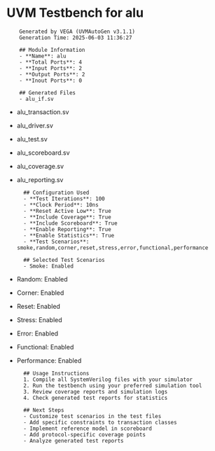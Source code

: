 # UVM Testbench for alu

        Generated by VEGA (UVMAutoGen v3.1.1)
        Generation Time: 2025-06-03 11:36:27

        ## Module Information
        - **Name**: alu
        - **Total Ports**: 4
        - **Input Ports**: 2
        - **Output Ports**: 2
        - **Inout Ports**: 0

        ## Generated Files
        - alu_if.sv
- alu_transaction.sv
- alu_driver.sv
- alu_test.sv
- alu_scoreboard.sv
- alu_coverage.sv
- alu_reporting.sv

        ## Configuration Used
        - **Test Iterations**: 100
        - **Clock Period**: 10ns
        - **Reset Active Low**: True
        - **Include Coverage**: True
        - **Include Scoreboard**: True
        - **Enable Reporting**: True
        - **Enable Statistics**: True
        - **Test Scenarios**: smoke,random,corner,reset,stress,error,functional,performance

        ## Selected Test Scenarios
        - Smoke: Enabled
- Random: Enabled
- Corner: Enabled
- Reset: Enabled
- Stress: Enabled
- Error: Enabled
- Functional: Enabled
- Performance: Enabled

        ## Usage Instructions
        1. Compile all SystemVerilog files with your simulator
        2. Run the testbench using your preferred simulation tool
        3. Review coverage reports and simulation logs
        4. Check generated test reports for statistics

        ## Next Steps
        - Customize test scenarios in the test files
        - Add specific constraints to transaction classes
        - Implement reference model in scoreboard
        - Add protocol-specific coverage points
        - Analyze generated test reports
        